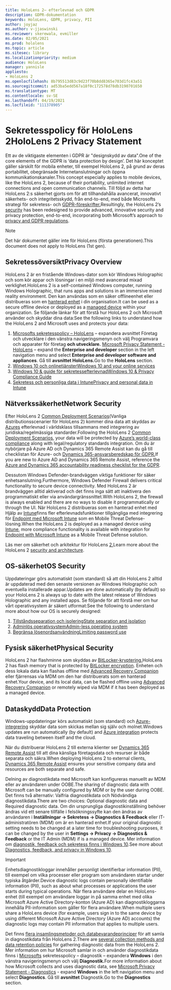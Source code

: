 ```yaml
---
title: HoloLens 2– efterlevnad och GDPR
description: GDPR-dokumentation
keywords: HoloLens, GDPR, privacy, PII
author: joyjaz
ms.author: v-jjaswinski
ms.reviewer: skerewala, evmiller
ms.date: 02/05/2021
ms.prod: hololens
ms.topic: article
ms.sitesec: library
ms.localizationpriority: medium
audience: HoloLens
manager: yannisle
appliesto:
- HoloLens 2
ms.openlocfilehash: 8b795513d83c9d23f70b8dd8365e703d1fc43a51
ms.sourcegitcommit: ad53ba5edd567a18f0c172578d78db3190701650
ms.translationtype: MT
ms.contentlocale: sv-SE
ms.lasthandoff: 04/19/2021
ms.locfileid: "111378905"
---
```

# <a name="hololens-2-privacy-statement"></a><span data-ttu-id="51c5d-104">Sekretesspolicy för HoloLens 2</span><span class="sxs-lookup"><span data-stu-id="51c5d-104">HoloLens 2 Privacy Statement</span></span>

<span data-ttu-id="51c5d-105">Ett av de viktigaste elementen i GDPR är "designskydd av data".</span><span class="sxs-lookup"><span data-stu-id="51c5d-105">One of the core elements of the GDPR is ‘data protection by design’.</span></span> <span data-ttu-id="51c5d-106">Det här konceptet gäller särskilt för mobila enheter, till exempel HoloLens 2, på grund av deras portabilitet, obegränsade Internetanslutningar och öppna kommunikationskanaler.</span><span class="sxs-lookup"><span data-stu-id="51c5d-106">This concept especially applies to mobile devices, like the HoloLens 2, because of their portability, unlimited internet connections and open communication channels.</span></span> <span data-ttu-id="51c5d-107">Till följd av detta har HoloLens 2:s [](https://docs.microsoft.com/hololens/security-architecture) säkerhet gjorts om för att tillhandahålla avancerat, innovativt säkerhets- och integritetsskydd, från end-to-end, med både Microsofts strategi för sekretess- och [GDPR-föreskrifter.](https://privacy.microsoft.com/)</span><span class="sxs-lookup"><span data-stu-id="51c5d-107">Resultingly, the HoloLens 2’s [security](https://docs.microsoft.com/hololens/security-architecture) has been redesigned to provide advanced, innovative security and privacy protection, end-to-end, incorporating both Microsoft’s approach to [privacy and GDPR regulations](https://privacy.microsoft.com/).</span></span>

 >[!NOTE]
> <span data-ttu-id="51c5d-108">Det här dokumentet gäller inte för HoloLens (första generationen).</span><span class="sxs-lookup"><span data-stu-id="51c5d-108">This document does not apply to HoloLens (1st gen).</span></span>

## <a name="privacy-overview"></a><span data-ttu-id="51c5d-109">Sekretessöversikt</span><span class="sxs-lookup"><span data-stu-id="51c5d-109">Privacy Overview</span></span>

<span data-ttu-id="51c5d-110">HoloLens 2 är en fristående Windows-dator som kör Windows Holographic och som kör appar och lösningar i en miljö med avancerad mixad verklighet.</span><span class="sxs-lookup"><span data-stu-id="51c5d-110">HoloLens 2 is a self-contained Windows computer, running Windows Holographic, that runs apps and solutions in an immersive mixed reality environment.</span></span> <span data-ttu-id="51c5d-111">Den kan användas som en säker offlineenhet eller distribueras som en [hanterad enhet](https://docs.microsoft.com/mem/intune/fundamentals/windows-holographic-for-business) i din organisation.</span><span class="sxs-lookup"><span data-stu-id="51c5d-111">It can be used as a secure offline device or deployed as a [managed device](https://docs.microsoft.com/mem/intune/fundamentals/windows-holographic-for-business) within your organization.</span></span> <span data-ttu-id="51c5d-112">Se följande länkar för att förstå hur HoloLens 2 och Microsoft använder och skyddar dina data:</span><span class="sxs-lookup"><span data-stu-id="51c5d-112">See the following links to understand how the HoloLens 2 and Microsoft uses and protects your data:</span></span>
1. <span data-ttu-id="51c5d-113">[Microsofts sekretesspolicy – HoloLens](https://privacy.microsoft.com/privacystatement) – expandera avsnittet Företag och utvecklare i den vänstra navigeringsmenyn och välj Programvara och apparater för företag **och utvecklare.** </span><span class="sxs-lookup"><span data-stu-id="51c5d-113">[Microsoft Privacy Statement - HoloLens](https://privacy.microsoft.com/privacystatement) – expand the **Enterprise and developer** section in the left navigation menu and select **Enterprise and developer software and appliances**.</span></span> <span data-ttu-id="51c5d-114">Gå till **avsnittet HoloLens.**</span><span class="sxs-lookup"><span data-stu-id="51c5d-114">Go to the **HoloLens** section.</span></span>
2.  [<span data-ttu-id="51c5d-115">Windows 10 och onlinetjänster</span><span class="sxs-lookup"><span data-stu-id="51c5d-115">Windows 10 and your online services</span></span>](https://privacy.microsoft.com/windows10privacy)
3.  [<span data-ttu-id="51c5d-116">Windows 10 & guide för sekretessefterlevnad</span><span class="sxs-lookup"><span data-stu-id="51c5d-116">Windows 10 & Privacy Compliance Guide</span></span>](https://docs.microsoft.com/windows/privacy/windows-10-and-privacy-compliance)
4.  [<span data-ttu-id="51c5d-117">Sekretess och personliga data i Intune</span><span class="sxs-lookup"><span data-stu-id="51c5d-117">Privacy and personal data in Intune</span></span>](https://docs.microsoft.com/mem/intune/protect/privacy-personal-data)

## <a name="network-security"></a><span data-ttu-id="51c5d-118">Nätverkssäkerhet</span><span class="sxs-lookup"><span data-stu-id="51c5d-118">Network Security</span></span>
<span data-ttu-id="51c5d-119">Efter HoloLens 2 [Common Deployment Scenarios](https://docs.microsoft.com/hololens/common-scenarios)(Vanliga distributionsscenarier för HoloLens 2) kommer dina data att skyddas av [Azures](https://docs.microsoft.com/azure/compliance/) efterlevnad i världsklass tillsammans med integrering av juridiska/regelmässiga standarder.</span><span class="sxs-lookup"><span data-stu-id="51c5d-119">Following the HoloLens 2 [Common Deployment Scenarios](https://docs.microsoft.com/hololens/common-scenarios), your data will be protected by [Azure’s world-class compliance](https://docs.microsoft.com/azure/compliance/) along with legal/regulatory standards integration.</span></span> <span data-ttu-id="51c5d-120">Om du är nybörjare på Azure AD och Dynamics 365 Remote Assist kan du gå till checklistan för Azure- och [Dynamics 365-ansvarsberedskap för GDPR.](https://docs.microsoft.com/compliance/regulatory/gdpr-arc-azure-dynamics)</span><span class="sxs-lookup"><span data-stu-id="51c5d-120">If you are new to Azure AD and Dynamics 365 Remote Assist, reference the [Azure and Dynamics 365 accountability readiness checklist for the GDPR](https://docs.microsoft.com/compliance/regulatory/gdpr-arc-azure-dynamics).</span></span>

<span data-ttu-id="51c5d-121">Dessutom Windows Defender-brandväggen viktiga funktioner för säker enhetsanslutning.</span><span class="sxs-lookup"><span data-stu-id="51c5d-121">Furthermore, Windows Defender Firewall delivers critical functionality to secure device connectivity.</span></span> <span data-ttu-id="51c5d-122">Med HoloLens 2 är brandväggen alltid aktiverad och det finns inga sätt att inaktivera den programmatiskt eller via användargränssnittet.</span><span class="sxs-lookup"><span data-stu-id="51c5d-122">With HoloLens 2, the firewall is always enabled and there are no ways to disable it programmatically or through the UI.</span></span> <span data-ttu-id="51c5d-123">När HoloLens 2 distribueras som en hanterad enhet med Hjälp av [Intune](https://docs.microsoft.com/mem/intune/protect/device-compliance-get-started)finns fler efterlevnadsfunktioner tillgängliga med integrering för [Endpoint med Microsoft Intune](https://docs.microsoft.com/mem/intune/protect/advanced-threat-protection) som en Mobile Threat Defense-lösning.</span><span class="sxs-lookup"><span data-stu-id="51c5d-123">When the HoloLens 2 is deployed as a managed device using [Intune](https://docs.microsoft.com/mem/intune/protect/device-compliance-get-started), more compliance functionality is available with integration for [Endpoint with Microsoft Intune](https://docs.microsoft.com/mem/intune/protect/advanced-threat-protection) as a Mobile Threat Defense solution.</span></span> 

<span data-ttu-id="51c5d-124">Läs mer om säkerhet och arkitektur för HoloLens [2.](https://docs.microsoft.com/hololens/security-architecture)</span><span class="sxs-lookup"><span data-stu-id="51c5d-124">Learn more about the HoloLens 2 [security and architecture](https://docs.microsoft.com/hololens/security-architecture).</span></span>

## <a name="os-security"></a><span data-ttu-id="51c5d-125">OS-säkerhet</span><span class="sxs-lookup"><span data-stu-id="51c5d-125">OS Security</span></span>
<span data-ttu-id="51c5d-126">Uppdateringar görs automatiskt (som standard) så att din HoloLens 2 alltid är uppdaterad med den senaste versionen av Windows Holographic och eventuella installerade appar.</span><span class="sxs-lookup"><span data-stu-id="51c5d-126">Updates are done automatically (by default) so your HoloLens 2 is always up to date with the latest release of Windows Holographic and any installed apps.</span></span> <span data-ttu-id="51c5d-127">Se följande för att förstå mer om hur vårt operativsystem är säkert utformat:</span><span class="sxs-lookup"><span data-stu-id="51c5d-127">See the following to understand more about how our OS is securely designed:</span></span>
1. [<span data-ttu-id="51c5d-128">Tillståndsseparation och isolering</span><span class="sxs-lookup"><span data-stu-id="51c5d-128">State separation and isolation</span></span>](https://docs.microsoft.com/hololens/security-state-separation-isolation)
1. [<span data-ttu-id="51c5d-129">Adminlös operativsystem</span><span class="sxs-lookup"><span data-stu-id="51c5d-129">Admin-less operating system</span></span>](https://docs.microsoft.com/hololens/security-adminless-os)
1. [<span data-ttu-id="51c5d-130">Begränsa lösenordsanvändning</span><span class="sxs-lookup"><span data-stu-id="51c5d-130">Limiting password use</span></span>](https://docs.microsoft.com/hololens/security-limiting-password-use)

## <a name="physical-security"></a><span data-ttu-id="51c5d-131">Fysisk säkerhet</span><span class="sxs-lookup"><span data-stu-id="51c5d-131">Physical Security</span></span>
<span data-ttu-id="51c5d-132">HoloLens 2 har flashminne som skyddas av [BitLocker-kryptering.](https://docs.microsoft.com/hololens/security-encryption-data-protection)</span><span class="sxs-lookup"><span data-stu-id="51c5d-132">HoloLens 2 has flash memory that is protected by [BitLocker encryption](https://docs.microsoft.com/hololens/security-encryption-data-protection).</span></span> <span data-ttu-id="51c5d-133">Enheten och dess lokala data kan flashas offline med [Advanced Recovery Companion](https://www.microsoft.com/p/advanced-recovery-companion/9p74z35sfrs8#activetab=pivot:overviewtab) eller fjärrensas via MDM om den har distribuerats som en hanterad enhet.</span><span class="sxs-lookup"><span data-stu-id="51c5d-133">Your device, and its local data, can be flashed offline using [Advanced Recovery Companion](https://www.microsoft.com/p/advanced-recovery-companion/9p74z35sfrs8#activetab=pivot:overviewtab) or remotely wiped via MDM if it has been deployed as a managed device.</span></span>

## <a name="data-protection"></a><span data-ttu-id="51c5d-134">Dataskydd</span><span class="sxs-lookup"><span data-stu-id="51c5d-134">Data Protection</span></span>
<span data-ttu-id="51c5d-135">Windows-uppdateringar körs automatiskt (som standard) och [Azure-integrering](https://docs.microsoft.com/hololens/security-encryption-data-protection#Azure-integration) skyddar data som skickas mellan sig själv och molnet.</span><span class="sxs-lookup"><span data-stu-id="51c5d-135">Windows updates are run automatically (by default) and [Azure integration](https://docs.microsoft.com/hololens/security-encryption-data-protection#Azure-integration) protects data traveling between itself and the cloud.</span></span> 

<span data-ttu-id="51c5d-136">När du distribuerar HoloLens 2 till externa klienter ser [Dynamics 365 Remote Assist](https://docs.microsoft.com/hololens/hololens2-deployment-guide) till att dina känsliga företagsdata och resurser är både separata och säkra.</span><span class="sxs-lookup"><span data-stu-id="51c5d-136">When deploying HoloLens 2 to external clients, [Dynamics 365 Remote Assist](https://docs.microsoft.com/hololens/hololens2-deployment-guide) ensures your sensitive company data and resources are both separate and safe.</span></span> 

<span data-ttu-id="51c5d-137">Delning av diagnostikdata med Microsoft kan konfigureras manuellt av MDM eller av användaren under OOBE.</span><span class="sxs-lookup"><span data-stu-id="51c5d-137">The sharing of diagnostic data with Microsoft can be manually configured by MDM or by the user during OOBE.</span></span> <span data-ttu-id="51c5d-138">Det finns två alternativ: Valfria diagnostikdata och Nödvändiga diagnostikdata.</span><span class="sxs-lookup"><span data-stu-id="51c5d-138">There are two choices: Optional diagnostic data and Required diagnostic data.</span></span> <span data-ttu-id="51c5d-139">Om din ursprungliga diagnostikinställning behöver ändras vid ett senare tillfälle i felsökningssyfte kan den ändras av användaren i **Inställningar -> Sekretess -> Diagnostics & Feedback** eller IT-administratören (MDM) om är en hanterad enhet.</span><span class="sxs-lookup"><span data-stu-id="51c5d-139">If your original diagnostic setting needs to be changed at a later time for troubleshooting purposes, it can be changed by the user in **Settings -> Privacy -> Diagnostics & Feedback** or the IT Admin (MDM) if is a managed device.</span></span> <span data-ttu-id="51c5d-140">Mer information om [diagnostik, feedback och sekretess finns i Windows 10](https://support.microsoft.com/windows/diagnostics-feedback-and-privacy-in-windows-10-28808a2b-a31b-dd73-dcd3-4559a5199319).</span><span class="sxs-lookup"><span data-stu-id="51c5d-140">See more about [Diagnostics, feedback, and privacy in Windows 10](https://support.microsoft.com/windows/diagnostics-feedback-and-privacy-in-windows-10-28808a2b-a31b-dd73-dcd3-4559a5199319).</span></span>

> [!Important]
> <span data-ttu-id="51c5d-141">Enhetsdiagnostikloggar innehåller personligt identifierbar information (PII), till exempel om vilka processer eller program som användaren startar under typiska åtgärder.</span><span class="sxs-lookup"><span data-stu-id="51c5d-141">Device diagnostic logs contain personally identifiable information (PII), such as about what processes or applications the user starts during typical operations.</span></span> <span data-ttu-id="51c5d-142">När flera användare delar en HoloLens-enhet (till exempel om användare loggar in på samma enhet med olika Microsoft Azure Active Directory-konton (Azure AD) kan diagnostikloggarna innehålla PII-information som gäller för flera användare.</span><span class="sxs-lookup"><span data-stu-id="51c5d-142">When multiple users share a HoloLens device (for example, users sign in to the same device by using different Microsoft Azure Active Directory (Azure AD) accounts) the diagnostic logs may contain PII information that applies to multiple users.</span></span>

 

<span data-ttu-id="51c5d-143">Det finns [flera insamlingsmetoder och databevarandeprinciper](https://docs.microsoft.com/hololens/hololens-diagnostic-logs) för att samla in diagnostikdata från HoloLens 2.</span><span class="sxs-lookup"><span data-stu-id="51c5d-143">There are [several collection methods and data retention policies](https://docs.microsoft.com/hololens/hololens-diagnostic-logs) for gathering diagnostic data from the HoloLens 2.</span></span>  <span data-ttu-id="51c5d-144">Mer information om hur Microsoft samlar in och använder diagnostikdata finns i [Microsofts](https://privacy.microsoft.com/privacystatement) sekretesspolicy – diagnostik – expandera **Windows** i den vänstra navigeringsmenyn och välj **Diagnostik.**</span><span class="sxs-lookup"><span data-stu-id="51c5d-144">For more information about how Microsoft collects and uses diagnostic data, see [Microsoft Privacy Statement - Diagnostics](https://privacy.microsoft.com/privacystatement) - expand **Windows** in the left navigation menu and select **Diagnostics**.</span></span> <span data-ttu-id="51c5d-145">Gå till **avsnittet** Diagnostik.</span><span class="sxs-lookup"><span data-stu-id="51c5d-145">Go to the **Diagnostics** section.</span></span>
